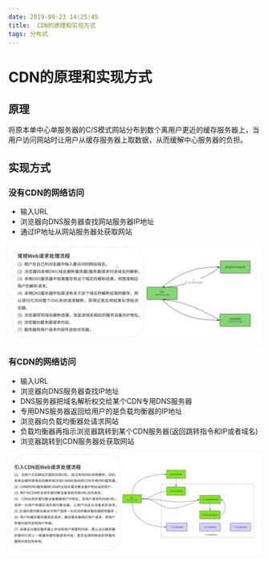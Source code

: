 ```yaml
---
date: 2019-09-23 14:25:45
title:  CDN的原理和实现方式
tags: 分布式
---
```

# CDN的原理和实现方式
<!-- ttoc -->
## 原理

将原本单中心单服务器的C/S模式网站分布到数个离用户更近的缓存服务器上，当用户访问网站时让用户从缓存服务器上取数据，从而缓解中心服务器的负担。

## 实现方式

### 没有CDN的网络访问

* 输入URL
* 浏览器向DNS服务器查找网站服务器IP地址
* 通过IP地址从网站服务器处获取网站

![无CDN](i/无CDN访问网站.png)

### 有CDN的网络访问

* 输入URL
* 浏览器向DNS服务器查找IP地址
* DNS服务器把域名解析权交给某个CDN专用DNS服务器
* 专用DNS服务器返回给用户的是负载均衡器的IP地址
* 浏览器向负载均衡器处请求网站
* 负载均衡器再指示浏览器跳转到某个CDN服务器(返回跳转指令和IP或者域名)
* 浏览器跳转到CDN服务器处获取网站

![有CDN](i/有CDN访问网站.png)
